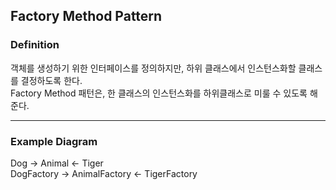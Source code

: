 ## Factory Method Pattern
### Definition
객체를 생성하기 위한 인터페이스를 정의하지만, 하위 클래스에서 인스턴스화할 클래스를 결정하도록 한다.<br/>
Factory Method 패턴은, 한 클래스의 인스턴스화를 하위클래스로 미룰 수 있도록 해준다.

<hr>

### Example Diagram
Dog -> Animal <- Tiger <br>
DogFactory -> AnimalFactory <- TigerFactory
